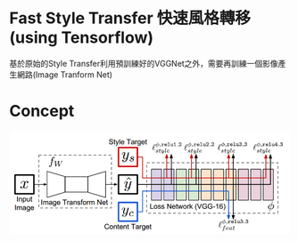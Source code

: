 # Fast Style Transfer 快速風格轉移 (using Tensorflow)
基於原始的Style Transfer利用預訓練好的VGGNet之外，需要再訓練一個影像產生網路(Image Tranform Net)


# Concept
![arch](https://github.com/s90210jacklen/Fast-Style-Transfer/blob/master/images/arch.png)
